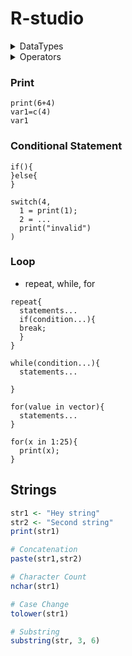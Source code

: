# R-studio

<details close>
  <summary>DataTypes</summary>
  
# DataTypes
- There are 5 types in R
<br/>Vector, Matrix, Array, List, Data Frame

## Vectors
- sequence of data elements of same basic type
- There are 5 atomic vectors/ classes of vector - Logical, Integer, Numeric, Complex, Character
- To check **class** of vector -
```
class(vtr1)
```
### Logical

```
vtr1 = c(TRUE, FALSE)
```

### Numeric

```
vtr1 = c(15, 80.5, 90)
```

### Integer

```
vtr1 = c(15L, 80L)
```

### Character

```
vtr1 = c("Hello", "Boy")
```

## List
- can contain diff elements of diff data types
```
mylist = list(1L, 5.678, c("Hello"))
```

# Matrix
- R objects in which elements are arranged in a 2D rectangular layout

```
matrix(data, nrow, ncol, byrow, dimnames)
```
```
matrix(c(5:29), 5, 5)
```

# Arrays
- store data in more than 2 dimensions.

```
array(data, dim, dimnames)
array(c(0:15), dim=c(4,4, 2,2))
```

# Data Frame
-  2D array like structure, store data in ordered manner(tabel/excel like format).

```
sno= c(1:5)
name= c("A","B","C","D","E")
marks= c(99,98,75,80,60)
data.frame(sno,name,marks)

data.frame(airquality)
```
</details>

<details close>
  <summary>Operators</summary>

# Operators
- to manipulate value of operand 
- Arithmetic, Assignment, Logical, Relational

### Arithmetic
* a+b. a-b, a*b, a/b
* a %% b = Modulus
* a ^ b = exponent
* a%/%b = Floor Division

### Relational
* ==, !=, >=, >, <, <=

### Logical 
* &, |, ! - and, or, not
* ||, && 

</details>


### Print
```
print(6+4)
var1=c(4)
var1
```

### Conditional Statement
```
if(){
}else{
}
```

```
switch(4,
  1 = print(1);
  2 = ...
  print("invalid")
)
```

### Loop
- repeat, while, for
```
repeat{
  statements...
  if(condition...){
  break;
  }
}
```

```
while(condition...){
  statements...
  
}
```

```
for(value in vector){
  statements...
}

for(x in 1:25){
  print(x);
}
```

## Strings
```r
str1 <- "Hey string"
str2 <- "Second string"
print(str1)

# Concatenation
paste(str1,str2)

# Character Count
nchar(str1)

# Case Change
tolower(str1)

# Substring
substring(str, 3, 6)
```


